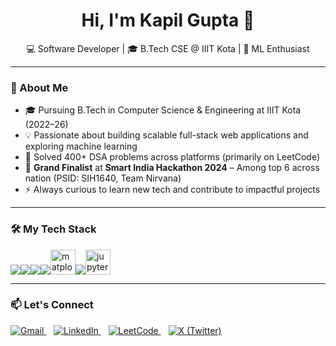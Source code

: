 <h1 align="center">Hi, I'm Kapil Gupta 💫</h1>

<p align="center">
  💻 Software Developer | 🎓 B.Tech CSE @ IIIT Kota | 🤖 ML Enthusiast <br>
</p>

---

### 🚀 About Me

- 🎓 Pursuing B.Tech in Computer Science & Engineering at IIIT Kota (2022–26)  
- 💡 Passionate about building scalable full-stack web applications and exploring machine learning  
- 🧠 Solved 400+ DSA problems across platforms (primarily on LeetCode)  
- 🏅 **Grand Finalist** at **Smart India Hackathon 2024** – Among top 6 across nation (PSID: SIH1640, Team Nirvana)  
- ⚡ Always curious to learn new tech and contribute to impactful projects

---

### 🛠️ My Tech Stack

<img src="https://skillicons.dev/icons?i=c,cpp,python,java,js,ts" /><img src="https://skillicons.dev/icons?i=html,css,tailwind,sass,react,vite,nodejs, express" /><img src="https://skillicons.dev/icons?i=mysql,postgres,mongodb" /><img src="https://skillicons.dev/icons?i=numpy,pandas,tensorflow,keras" /><img src="https://cdn.jsdelivr.net/gh/devicons/devicon/icons/matplotlib/matplotlib-original.svg" height="40" alt="matplotlib" /><img src="https://skillicons.dev/icons?i=git,docker,linux,postman,vscode,github" /><img src="https://cdn.jsdelivr.net/gh/devicons/devicon/icons/jupyter/jupyter-original.svg" height="40" alt="jupyter" />

---

### 📫 Let's Connect

<a href="mailto:guptakapil004@gmail.com" target="_blank">
    <img src="https://img.icons8.com/fluency/48/gmail-new.png" alt="Gmail" />
</a>&nbsp;&nbsp;
  
<a href="https://linkedin.com/in/Kapilgupta20" target="_blank">
    <img src="https://img.icons8.com/color/48/linkedin.png" alt="LinkedIn" />
</a>&nbsp;&nbsp;
  
<a href="https://leetcode.com/Kapilgupta20" target="_blank">
    <img src="https://img.icons8.com/external-tal-revivo-shadow-tal-revivo/48/external-level-up-your-coding-skills-and-quickly-land-a-job-logo-shadow-tal-revivo.png" alt="LeetCode" />
</a>&nbsp;&nbsp;
  
<a href="https://x.com/Kapilgupta20" target="_blank">
    <img src="https://img.icons8.com/ios-filled/48/000000/twitterx--v2.png" alt="X (Twitter)" />
</a>
